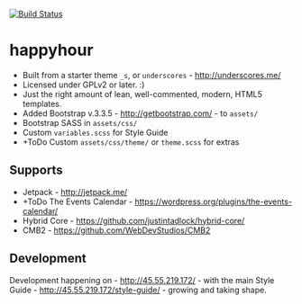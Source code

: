 [![Build Status](https://travis-ci.org/Automattic/_s.svg?branch=master)](https://travis-ci.org/Automattic/_s)

happyhour
===
* Built from a starter theme `_s`, or `underscores` - http://underscores.me/
* Licensed under GPLv2 or later. :)
* Just the right amount of lean, well-commented, modern, HTML5 templates.
* Added Bootstrap v.3.3.5 - http://getbootstrap.com/ - to `assets/`
* Bootstrap SASS in `assets/css/`
* Custom `variables.scss` for Style Guide
* +ToDo Custom `assets/css/theme/` or `theme.scss` for extras

Supports
---------------
* Jetpack - http://jetpack.me/
* +ToDo The Events Calendar - https://wordpress.org/plugins/the-events-calendar/
* Hybrid Core - https://github.com/justintadlock/hybrid-core/
* CMB2 - https://github.com/WebDevStudios/CMB2

Development
---------------
Development happening on - http://45.55.219.172/ - with the main Style Guide - http://45.55.219.172/style-guide/ - growing and taking shape. 